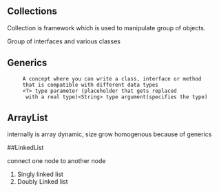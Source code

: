 ## Collections

Collection is framework which is used to manipulate group of objects.


Group of interfaces and various classes

## Generics
         A concept where you can write a class, interface or method
         that is compatible with different data types
         <T> type parameter (placeholder that gets replaced 
          with a real type)<String> type argument(specifies the type)

## ArrayList
internally is array
dynamic, size grow
homogenous because of generics

##LinkedList

connect one node to another node

1. Singly linked list
2. Doubly Linked list



